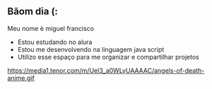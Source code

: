 ## Bãom dia (:

Meu nome è miguel francisco

- Estou estudando no alura
- Estou me desenvolvendo na linguagem java script
- Utilizo esse espaço para me organizar e compartilhar projetos


![]()https://media1.tenor.com/m/Uel3_a0WLyUAAAAC/angels-of-death-anime.gif

